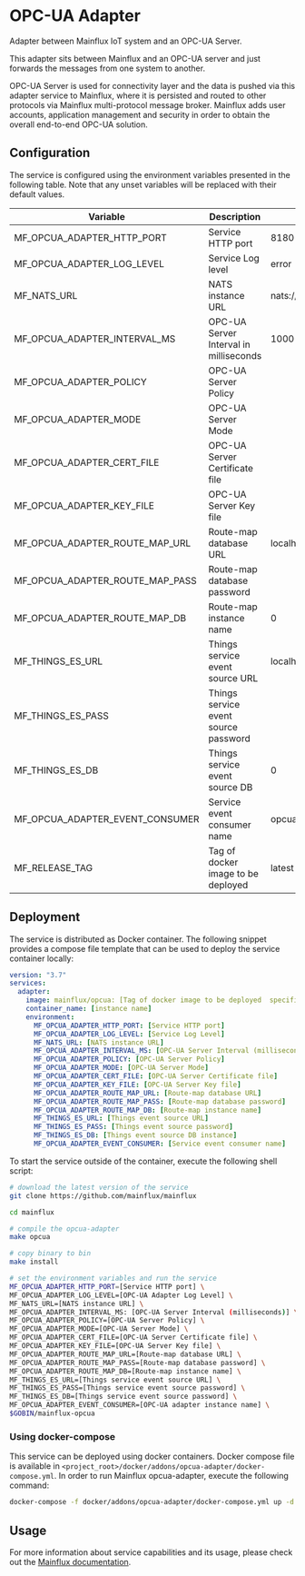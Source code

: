 # OPC-UA Adapter
Adapter between Mainflux IoT system and an OPC-UA Server.

This adapter sits between Mainflux and an OPC-UA server and just forwards the messages from one system to another.

OPC-UA Server is used for connectivity layer and the data is pushed via this adapter service to Mainflux, where it is persisted and routed to other protocols via Mainflux multi-protocol message broker. Mainflux adds user accounts, application management and security in order to obtain the overall end-to-end OPC-UA solution.

## Configuration

The service is configured using the environment variables presented in the
following table. Note that any unset variables will be replaced with their
default values.

| Variable                         | Description                            | Default                    |
|----------------------------------|----------------------------------------|----------------------------|
| MF_OPCUA_ADAPTER_HTTP_PORT       | Service HTTP port                      | 8180                       |
| MF_OPCUA_ADAPTER_LOG_LEVEL       | Service Log level                      | error                      |
| MF_NATS_URL                      | NATS instance URL                      | nats://localhost:4222      |
| MF_OPCUA_ADAPTER_INTERVAL_MS     | OPC-UA Server Interval in milliseconds | 1000                       |
| MF_OPCUA_ADAPTER_POLICY          | OPC-UA Server Policy                   |                            |
| MF_OPCUA_ADAPTER_MODE            | OPC-UA Server Mode                     |                            |
| MF_OPCUA_ADAPTER_CERT_FILE       | OPC-UA Server Certificate file         |                            |
| MF_OPCUA_ADAPTER_KEY_FILE        | OPC-UA Server Key file                 |                            |
| MF_OPCUA_ADAPTER_ROUTE_MAP_URL   | Route-map database URL                 | localhost:6379             |
| MF_OPCUA_ADAPTER_ROUTE_MAP_PASS  | Route-map database password            |                            |
| MF_OPCUA_ADAPTER_ROUTE_MAP_DB    | Route-map instance name                | 0                          |
| MF_THINGS_ES_URL                 | Things service event source URL        | localhost:6379             |
| MF_THINGS_ES_PASS                | Things service event source password   |                            |
| MF_THINGS_ES_DB                  | Things service event source DB         | 0                          |
| MF_OPCUA_ADAPTER_EVENT_CONSUMER  | Service event consumer name            | opcua                      |
| MF_RELEASE_TAG                   | Tag of docker image to be deployed     | latest                     |

## Deployment

The service is distributed as Docker container. The following snippet provides
a compose file template that can be used to deploy the service container locally:

```yaml
version: "3.7"
services:
  adapter:
    image: mainflux/opcua: [Tag of docker image to be deployed  specified by MF_RELEASE_TAG]
    container_name: [instance name]
    environment:
      MF_OPCUA_ADAPTER_HTTP_PORT: [Service HTTP port]
      MF_OPCUA_ADAPTER_LOG_LEVEL: [Service Log Level]
      MF_NATS_URL: [NATS instance URL]
      MF_OPCUA_ADAPTER_INTERVAL_MS: [OPC-UA Server Interval (milliseconds)]
      MF_OPCUA_ADAPTER_POLICY: [OPC-UA Server Policy]
      MF_OPCUA_ADAPTER_MODE: [OPC-UA Server Mode]
      MF_OPCUA_ADAPTER_CERT_FILE: [OPC-UA Server Certificate file]
      MF_OPCUA_ADAPTER_KEY_FILE: [OPC-UA Server Key file]
      MF_OPCUA_ADAPTER_ROUTE_MAP_URL: [Route-map database URL]
      MF_OPCUA_ADAPTER_ROUTE_MAP_PASS: [Route-map database password]
      MF_OPCUA_ADAPTER_ROUTE_MAP_DB: [Route-map instance name]
      MF_THINGS_ES_URL: [Things event source URL]
      MF_THINGS_ES_PASS: [Things event source password]
      MF_THINGS_ES_DB: [Things event source DB instance]
      MF_OPCUA_ADAPTER_EVENT_CONSUMER: [Service event consumer name]
```

To start the service outside of the container, execute the following shell script:

```bash
# download the latest version of the service
git clone https://github.com/mainflux/mainflux

cd mainflux

# compile the opcua-adapter
make opcua

# copy binary to bin
make install

# set the environment variables and run the service
MF_OPCUA_ADAPTER_HTTP_PORT=[Service HTTP port] \
MF_OPCUA_ADAPTER_LOG_LEVEL=[OPC-UA Adapter Log Level] \
MF_NATS_URL=[NATS instance URL] \
MF_OPCUA_ADAPTER_INTERVAL_MS: [OPC-UA Server Interval (milliseconds)] \
MF_OPCUA_ADAPTER_POLICY=[OPC-UA Server Policy] \
MF_OPCUA_ADAPTER_MODE=[OPC-UA Server Mode] \
MF_OPCUA_ADAPTER_CERT_FILE=[OPC-UA Server Certificate file] \
MF_OPCUA_ADAPTER_KEY_FILE=[OPC-UA Server Key file] \
MF_OPCUA_ADAPTER_ROUTE_MAP_URL=[Route-map database URL] \
MF_OPCUA_ADAPTER_ROUTE_MAP_PASS=[Route-map database password] \
MF_OPCUA_ADAPTER_ROUTE_MAP_DB=[Route-map instance name] \
MF_THINGS_ES_URL=[Things service event source URL] \
MF_THINGS_ES_PASS=[Things service event source password] \
MF_THINGS_ES_DB=[Things service event source password] \
MF_OPCUA_ADAPTER_EVENT_CONSUMER=[OPC-UA adapter instance name] \
$GOBIN/mainflux-opcua
```

### Using docker-compose

This service can be deployed using docker containers.
Docker compose file is available in `<project_root>/docker/addons/opcua-adapter/docker-compose.yml`. In order to run Mainflux opcua-adapter, execute the following command:

```bash
docker-compose -f docker/addons/opcua-adapter/docker-compose.yml up -d
```

## Usage

For more information about service capabilities and its usage, please check out
the [Mainflux documentation](https://mainflux.readthedocs.io/en/latest/opcua/).
